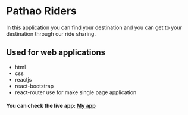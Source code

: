 # Pathao Riders
In this application you can find your destination and you can get to your destination through our ride sharing.
## Used for web applications
* html
* css
* reactjs
* react-bootstrap
* react-router use for make single page application

#### You can check the live app: [My app](https://pathao-riders.web.app)